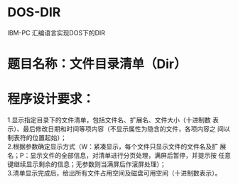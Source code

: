 # DOS-DIR
IBM-PC 汇编语言实现DOS下的DIR
# 题目名称：文件目录清单（Dir）   
# 程序设计要求：   
  1.显示指定目录下的文件清单，包括文件名、扩展名、文件大小（十进制数 表示）、最后修改日期和时间等项内容（不显示属性为隐含的文件，各项内容之 间以制表符的位置起始）；   
  2.根据参数确定显示方式（W：紧凑显示，每个文件只显示文件的文件名及扩 展名；P：显示文件的全部信息，对清单进行分页处理，满屏后暂停，并提示按 任意键继续显示剩余的信息；无参数则当满屏后作滚屏处理）；   
  3.清单显示完成后，给出所有文件占用空间及磁盘可用空间（十进制数表示）。
 
